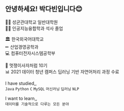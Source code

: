 ## 안녕하세요! 박다빈입니다😊  




👩‍🎓 성균관대학교 일반대학원   
👩‍💻 인공지능융합학과 석사 졸업    

🏛 한국외국어대학교  
✏ 산업경영공학과  
💻 컴퓨터전자시스템공학부  

🦁 멋쟁이사자처럼 10기  
📊 2021 데이터 청년 캠퍼스 딥러닝 기반 자연어처리 과정 수료
   
   
I have studied,,  
`Java` `Python` `C` `MySQL` `머신러닝` `딥러닝` `NLP`

I want to learn,,  
`데이터를 기술적으로 다루는 모든 분야`



<!--
**dabin3178/dabin3178** is a ✨ _special_ ✨ repository because its `README.md` (this file) appears on your GitHub profile.

Here are some ideas to get you started:

- 🔭 I’m currently working on ...
- 🌱 I’m currently learning ...
- 👯 I’m looking to collaborate on ...
- 🤔 I’m looking for help with ...
- 💬 Ask me about ...
- 📫 How to reach me: ...
- 😄 Pronouns: ...
- ⚡ Fun fact: ...
-->
